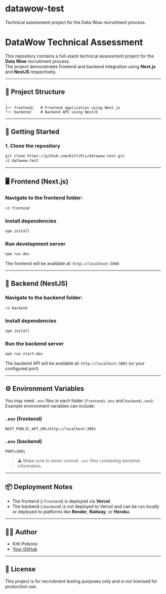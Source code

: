 # datawow-test
Technical assessment project for the Data Wow recruitment process.

# DataWow Technical Assessment

This repository contains a full-stack technical assessment project for the **Data Wow** recruitment process.  
The project demonstrates frontend and backend integration using **Next.js** and **NestJS** respectively.

---

## 📁 Project Structure

```
.
├── frontend/   # Frontend application using Next.js
└── backend/    # Backend API using NestJS
```

---

## 🚀 Getting Started

### 1. Clone the repository

```bash
git clone https://github.com/KittiPis/datawow-test.git
cd datawow-test
```

---

## 🖥️ Frontend (Next.js)

### Navigate to the frontend folder:

```bash
cd frontend
```

### Install dependencies

```bash
npm install
```

### Run development server

```bash
npm run dev
```

The frontend will be available at: `http://localhost:3000`

---

## 🔧 Backend (NestJS)

### Navigate to the backend folder:

```bash
cd backend
```

### Install dependencies

```bash
npm install
```

### Run the backend server

```bash
npm run start:dev
```

The backend API will be available at: `http://localhost:3001` (or your configured port)

---

## ⚙️ Environment Variables

You may need `.env` files in each folder (`frontend/.env` and `backend/.env`).  
Example environment variables can include:

### `.env` (frontend)

```
NEXT_PUBLIC_API_URL=http://localhost:3001
```

### `.env` (backend)

```
PORT=3001
```

> ⚠️ Make sure to never commit `.env` files containing sensitive information.

---

## 📦 Deployment Notes

- The frontend (`/frontend`) is deployed via **Vercel**.
- The backend (`/backend`) is not deployed to Vercel and can be run locally or deployed to platforms like **Render**, **Railway**, or **Heroku**.

---

## 🧑‍💻 Author

- Kitti Pidsmsi
- [Your GitHub](https://github.com/KittiPis)

---

## 📄 License

This project is for recruitment testing purposes only and is not licensed for production use.
